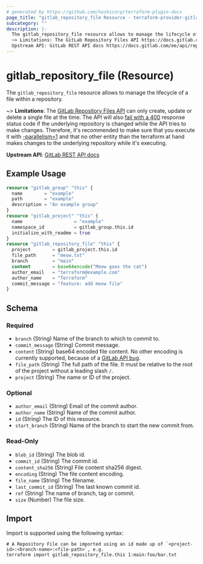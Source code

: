```yaml
---
# generated by https://github.com/hashicorp/terraform-plugin-docs
page_title: "gitlab_repository_file Resource - terraform-provider-gitlab"
subcategory: ""
description: |-
  The gitlab_repository_file resource allows to manage the lifecycle of a file within a repository.
  ~> Limitations: The GitLab Repository Files API https://docs.gitlab.com/ee/api/repository_files.html can only create, update or delete a single file at the time.  The API will also fail with a 400 https://docs.gitlab.com/ee/api/repository_files.html#update-existing-file-in-repository response status code if the underlying repository is changed while the API tries to make changes.  Therefore, it's recommended to make sure that you execute it with -parallelism=1 https://www.terraform.io/docs/cli/commands/apply.html#parallelism-n and that no other entity than the terraform at hand makes changes to the underlying repository while it's executing.
  Upstream API: GitLab REST API docs https://docs.gitlab.com/ee/api/repository_files.html
---
```


# gitlab_repository_file (Resource)

The `gitlab_repository_file` resource allows to manage the lifecycle of a file within a repository.

~> **Limitations**: The [GitLab Repository Files API](https://docs.gitlab.com/ee/api/repository_files.html) can only create, update or delete a single file at the time.  The API will also [fail with a 400](https://docs.gitlab.com/ee/api/repository_files.html#update-existing-file-in-repository) response status code if the underlying repository is changed while the API tries to make changes.  Therefore, it's recommended to make sure that you execute it with [-parallelism=1](https://www.terraform.io/docs/cli/commands/apply.html#parallelism-n) and that no other entity than the terraform at hand makes changes to the underlying repository while it's executing.

**Upstream API**: [GitLab REST API docs](https://docs.gitlab.com/ee/api/repository_files.html)

## Example Usage

```terraform
resource "gitlab_group" "this" {
  name        = "example"
  path        = "example"
  description = "An example group"
}
resource "gitlab_project" "this" {
  name                   = "example"
  namespace_id           = gitlab_group.this.id
  initialize_with_readme = true
}
resource "gitlab_repository_file" "this" {
  project        = gitlab_project.this.id
  file_path      = "meow.txt"
  branch         = "main"
  content        = base64encode("Meow goes the cat")
  author_email   = "terraform@example.com"
  author_name    = "Terraform"
  commit_message = "feature: add meow file"
}
```

<!-- schema generated by tfplugindocs -->
## Schema

### Required

- `branch` (String) Name of the branch to which to commit to.
- `commit_message` (String) Commit message.
- `content` (String) base64 encoded file content. No other encoding is currently supported, because of a [GitLab API bug](https://gitlab.com/gitlab-org/gitlab/-/issues/342430).
- `file_path` (String) The full path of the file. It must be relative to the root of the project without a leading slash `/`.
- `project` (String) The name or ID of the project.

### Optional

- `author_email` (String) Email of the commit author.
- `author_name` (String) Name of the commit author.
- `id` (String) The ID of this resource.
- `start_branch` (String) Name of the branch to start the new commit from.

### Read-Only

- `blob_id` (String) The blob id.
- `commit_id` (String) The commit id.
- `content_sha256` (String) File content sha256 digest.
- `encoding` (String) The file content encoding.
- `file_name` (String) The filename.
- `last_commit_id` (String) The last known commit id.
- `ref` (String) The name of branch, tag or commit.
- `size` (Number) The file size.

## Import

Import is supported using the following syntax:

```shell
# A Repository File can be imported using an id made up of `<project-id>:<branch-name>:<file-path>`, e.g.
terraform import gitlab_repository_file.this 1:main:foo/bar.txt
```
